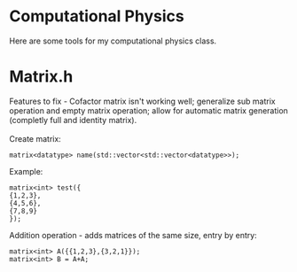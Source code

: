 # Computational Physics
Here are some tools for my computational physics class.
# Matrix.h
Features to fix - Cofactor matrix isn't working well; generalize sub matrix operation and empty matrix operation; allow for automatic matrix generation (completly full and identity matrix).</br></br>
Create matrix:
```
matrix<datatype> name(std::vector<std::vector<datatype>>);
```
Example:
```
matrix<int> test({
{1,2,3},
{4,5,6},
{7,8,9}
});
```
Addition operation - adds matrices of the same size, entry by entry:
```
matrix<int> A({{1,2,3},{3,2,1}});
matrix<int> B = A+A;
```
